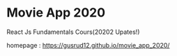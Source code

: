 # Movie App 2020

React Js Fundamentals Cours(20202 Upates!)

homepage : https://gusrud12.github.io/movie_app_2020/
